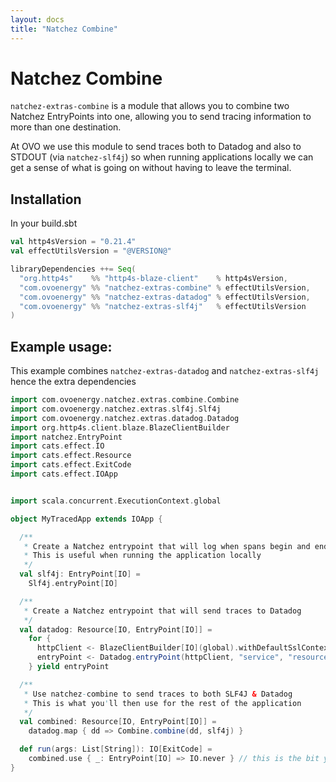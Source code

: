 ```yaml
---
layout: docs
title: "Natchez Combine"
---
```


# Natchez Combine

`natchez-extras-combine` is a module that allows you to combine two Natchez EntryPoints into one,
allowing you to send tracing information to more than one destination.

At OVO we use this module to send traces both to Datadog and also to STDOUT (via `natchez-slf4j`) so when
running applications locally we can get a sense of what is going on without having to leave the terminal.

## Installation

In your build.sbt

```scala
val http4sVersion = "0.21.4"
val effectUtilsVersion = "@VERSION@"

libraryDependencies ++= Seq(
  "org.http4s"    %% "http4s-blaze-client"    % http4sVersion,
  "com.ovoenergy" %% "natchez-extras-combine" % effectUtilsVersion,
  "com.ovoenergy" %% "natchez-extras-datadog" % effectUtilsVersion,
  "com.ovoenergy" %% "natchez-extras-slf4j"   % effectUtilsVersion
)
```

## Example usage:

This example combines `natchez-extras-datadog` and `natchez-extras-slf4j` hence the extra dependencies

```scala mdoc
import com.ovoenergy.natchez.extras.combine.Combine
import com.ovoenergy.natchez.extras.slf4j.Slf4j
import com.ovoenergy.natchez.extras.datadog.Datadog
import org.http4s.client.blaze.BlazeClientBuilder
import natchez.EntryPoint
import cats.effect.IO
import cats.effect.Resource
import cats.effect.ExitCode
import cats.effect.IOApp


import scala.concurrent.ExecutionContext.global

object MyTracedApp extends IOApp {

  /**
   * Create a Natchez entrypoint that will log when spans begin and end
   * This is useful when running the application locally
   */
  val slf4j: EntryPoint[IO] =
    Slf4j.entryPoint[IO]

  /**
   * Create a Natchez entrypoint that will send traces to Datadog
   */
  val datadog: Resource[IO, EntryPoint[IO]] =
    for {
      httpClient <- BlazeClientBuilder[IO](global).withDefaultSslContext.resource
      entryPoint <- Datadog.entryPoint(httpClient, "service", "resource")
    } yield entryPoint

  /**
   * Use natchez-combine to send traces to both SLF4J & Datadog
   * This is what you'll then use for the rest of the application
   */
  val combined: Resource[IO, EntryPoint[IO]] =
    datadog.map { dd => Combine.combine(dd, slf4j) }

  def run(args: List[String]): IO[ExitCode] =
    combined.use { _: EntryPoint[IO] => IO.never } // this is the bit you have to do
}
```
